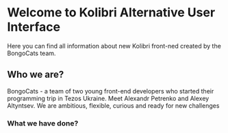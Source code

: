 # Welcome to Kolibri Alternative User Interface

Here you can find all information about new Kolibri front-ned created by the BongoCats team.

## Who we are? 

BongoCats - a team of two young front-end developers who started their programming trip in Tezos Ukraine. Meet Alexandr Petrenko and Alexey Altyntsev. We are ambitious, flexible, curious and ready for new challenges



### What we have done? 



